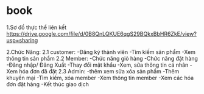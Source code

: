 # book
1.Sơ đồ thực thể liên kết https://drive.google.com/file/d/0B8QnLQKUE6qgS29BQkxBbHR6ZkE/view?usp=sharing

2.Chức Năng: 2.1 customer: -Đăng ký thành viên -Tìm kiếm sản phẩm -Xem thông tin sản phẩm 2.2 Member: -Chức năng giỏ hàng -Chức năng đặt hàng -Đăng nhập/ Đăng Xuất -Thay đổi mật khẩu -Xem, sửa thông tin cá nhân -Xem hóa đơn đã đặt 2.3 Admin: -thêm xem sửa xóa sản phẩm -Thêm khuyến mại -Tìm kiếm, xóa member -Xem thông tin member -Xem các hóa đơn đặt hàng -Kết thúc giao dịch
